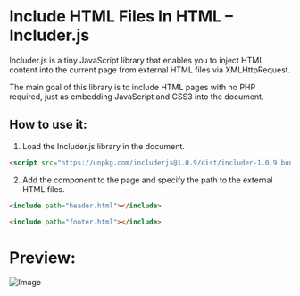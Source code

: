 # Include HTML Files In HTML – Includer.js

Includer.js is a tiny JavaScript library that enables you to inject HTML content into the current page from external HTML files via XMLHttpRequest.

The main goal of this library is to include HTML pages with no PHP required, just as embedding JavaScript and CSS3 into the document.

## How to use it:

1. Load the Includer.js library in the document.

```html
<script src="https://unpkg.com/includerjs@1.0.9/dist/includer-1.0.9.bundle.js"></script>
```

2. Add the <include> component to the page and specify the path to the external HTML files.

```html
<include path="header.html"></include>
```

```html
<include path="footer.html"></include>
```

# Preview:

![Image](https://i0.wp.com/www.cssscript.com/wp-content/uploads/2022/10/include-html-file.webp?fit=746%2C568&ssl=1)
